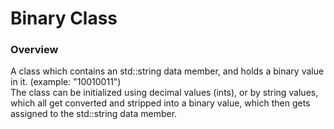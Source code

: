 <h1>Binary Class</h1>
<h3>Overview</h3>
A class which contains an std::string data member, and holds a binary value in it. (example: "10010011")<br>
The class can be initialized using decimal values (ints), or by string values, which all get converted and stripped into a binary value, which then gets assigned to the std::string data member.<br>
